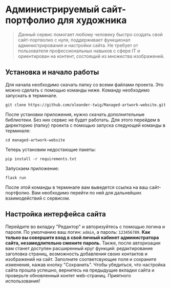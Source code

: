 # Администрируемый сайт-портфолио для художника 
> Данный сервис помогает любому человеку быстро создать свой сайт-портволио с нуля, поддерживает функционал администрирования и настройки сайта. Не требует от пользователя профессиональных навыков с сфере IT и ориентирован на контент, состоящий из множества изображений. 

## Установка и начало работы 
Для начала необходимо скачать папку со всеми файлами проекта. Это можно сделать с помощью команды ниже. Команду необходимо запускать в терминале. 
```
git clone https://github.com/oleander-twig/Managed-artwork-website.git
```
После установки приложения, нужно скачать дополнительные библиотеки. Без них сервис не будет работать. Для этого перейдем в директорию (папку) проекта с помощью запуска следующей команды в терминале:
```
cd managed-artwork-website
```
Теперь установим недостающие пакеты: 
```
pip install -r requirements.txt
```
Запускаем приложение:
```
flask run
```
После этой команды в терминале вам выведется ссылка на ваш сайт-портфолио. Вам необходимо перейти по ней для дальнейших взаимодействий с сервисом.

## Настройка интерфейса сайта 
Перейдите во вкладку "Редактор" и авторизуйтесь с помощью логина и пароля. По умолчанию ваш логин: `admin`, а пароль: `123456789`. **Как только вы совершите вход в свой личный кабинет администратора сайта, незамедлительно смените пароль.** Также, после авторизации вам станет доступен расширенный круг функций: редактирование заголовка страниц, возможность добавления своих контактов и изображений на сайт. Заполните соответсвующие поля и сохраните изменения, нажав кнопку "Сохранить". Чтобы убедиться, что настройка сайта прошла успешно, вернитесь на предыдущие вкладки сайта и проверьте обновленный контет web-страниц. Приятного использования! 

